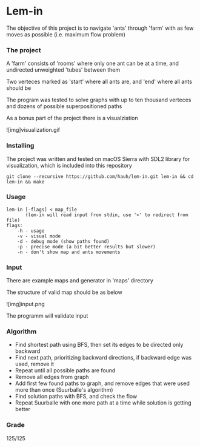 # Lem-in

The objective of this project is to navigate 'ants' through 'farm' with as few moves as possible (i.e. maximum flow problem)

### The project

A 'farm' consists of 'rooms' where only one ant can be at a time, and undirected unweighted 'tubes' between them

Two verteces marked as 'start' where all ants are, and 'end' where all ants should be

The program was tested to solve graphs with up to ten thousand verteces and dozens of possible superpositioned paths

As a bonus part of the project there is a visualziation

![img]visualization.gif

### Installing

The project was written and tested on macOS Sierra with SDL2 library for visualization, which is included into this repository

```
git clone --recursive https://github.com/hauh/lem-in.git lem-in && cd lem-in && make
```

### Usage

```
lem-in [-flags] < map_file
	   (lem-in will read input from stdin, use '<' to redirect from file)
flags:
    -h - usage
    -v - visual mode
    -d - debug mode (show paths found)
    -p - precise mode (a bit better results but slower)
    -n - don't show map and ants movements
```

### Input

There are example maps and generator in 'maps' directory

The structure of valid map should be as below

![img]input.png

The programm will validate input

### Algorithm

* Find shortest path using BFS, then set its edges to be directed only backward
* Find next path, prioritizing backward directions, if backward edge was used, remove it
* Repeat until all possible paths are found
* Remove all edges from graph
* Add first few found paths to graph, and remove edges that were used more than once (Suurballe's algorithm)
* Find solution paths with BFS, and check the flow
* Repeat Suurballe with one more path at a time while solution is getting better

### Grade

125/125
